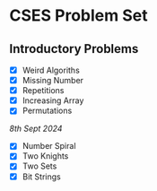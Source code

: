 # CSES Problem Set

## Introductory Problems
- [x] Weird Algoriths
- [x] Missing Number 
- [x] Repetitions
- [x] Increasing Array
- [x] Permutations 

*8th Sept 2024*
- [x] Number Spiral
- [x] Two Knights
- [x] Two Sets
- [x] Bit Strings 

